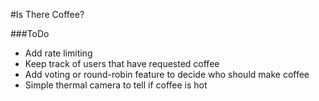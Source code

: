#Is There Coffee?

###ToDo

* Add rate limiting
* Keep track of users that have requested coffee
* Add voting or round-robin feature to decide who should make coffee
* Simple thermal camera to tell if coffee is hot

